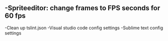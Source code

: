 -Spriteeditor: change frames to FPS seconds for 60 fps
-

-Clean up tslint.json
-Visual studio code config settings
-Sublime text config settings